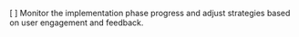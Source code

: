 [ ] Monitor the implementation phase progress and adjust strategies based on user engagement and feedback.